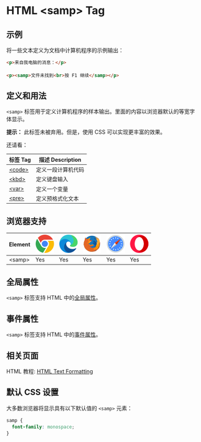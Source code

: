 HTML \<samp> Tag
===

## 示例

将一些文本定义为文档中计算机程序的示例输出：

```html idoc:preview
<p>来自我电脑的消息：</p>

<p><samp>文件未找到<br>按 F1 继续</samp></p>
```

## 定义和用法

`<samp>` 标签用于定义计算机程序的样本输出。里面的内容以浏览器默认的等宽字体显示。

**提示：** 此标签未被弃用。但是，使用 CSS 可以实现更丰富的效果。

还请看：

| 标签 Tag | 描述 Description |
| ------ | ----- |
| [\<code>](./code.md) | 定义一段计算机代码 |
| [\<kbd>](./kbd.md)   | 定义键盘输入 |
| [\<var>](./var.md)   | 定义一个变量 |
| [\<pre>](./pre.md)   | 定义预格式化文本 |

## 浏览器支持

| Element | ![chrome][1] | ![edge][2] | ![firefox][3] | ![safari][4] | ![opera][5] |
| ------- | --- | --- | --- | --- | --- |
| \<samp> | Yes | Yes | Yes | Yes | Yes |

## 全局属性

`<samp>` 标签支持 HTML 中的[全局属性](../reference/standardattributes.md)。

## 事件属性

`<samp>` 标签支持 HTML 中的[事件属性](../reference/eventattributes.md)。

## 相关页面

HTML 教程: [HTML Text Formatting](../tutorial/formatting.md)

## 默认 CSS 设置

大多数浏览器将显示具有以下默认值的 `<samp>` 元素：

```css
samp {
  font-family: monospace;
}
```

[1]: ../assets/chrome.svg
[2]: ../assets/edge.svg
[3]: ../assets/firefox.svg
[4]: ../assets/safari.svg
[5]: ../assets/opera.svg